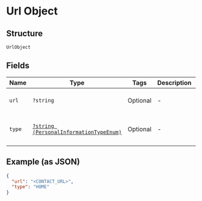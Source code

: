 
# Url Object

## Structure

`UrlObject`

## Fields

| Name | Type | Tags | Description | Getter | Setter |
|  --- | --- | --- | --- | --- | --- |
| `url` | `?string` | Optional | - | getUrl(): ?string | setUrl(?string url): void |
| `type` | [`?string (PersonalInformationTypeEnum)`](../../doc/models/personal-information-type-enum.md) | Optional | - | getType(): ?string | setType(?string type): void |

## Example (as JSON)

```json
{
  "url": "<CONTACT_URL>",
  "type": "HOME"
}
```

